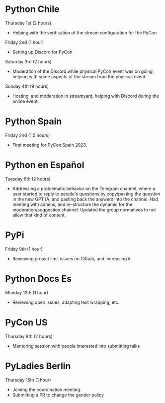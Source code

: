 # Python Chile

Thursday 1st (2 hours)

- Helping with the verification of the stream configuration for the PyCon

Friday 2nd (1 hour)

- Setting up Discord for PyCon

Saturday 3rd (2 hours)

- Moderation of the Discord while physical PyCon event was on going,
  helping with some aspects of the stream from the physical event.

Sunday 4th (9 hours)

- Hosting, and moderation in streamyard, helping with Discord during
  the online event.

# Python Spain

Friday 2nd (1.5 hours)

- First meeting for PyCon Spain 2023.

# Python en Español

Tuesday 6th (2 hours)

- Addressing a problematic behavior on the Telegram channel, where
  a user started to reply to people's questions by copy/pasting the
  question in the new GPT IA, and pasting back the answers into
  the channel. Had meeting with admins, and re-structure the dynamic
  for the moderation/suggestion channel. Updated the group normatives
  to not allow that kind of content.


# PyPi

Friday 9th (1 hour)

- Reviewing project limit issues on Github, and increasing it.

# Python Docs Es

Monday 12th (1 hour)

- Reviewing open issues, adapting text wrapping, etc.

# PyCon US

Thursday 8th (2 hours)

- Mentoring session with people interested into submitting talks

# PyLadies Berlin

Thursday 15th (1 hour)

- Joining the coordination meeting.
- Submitting a PR to change the gender policy
